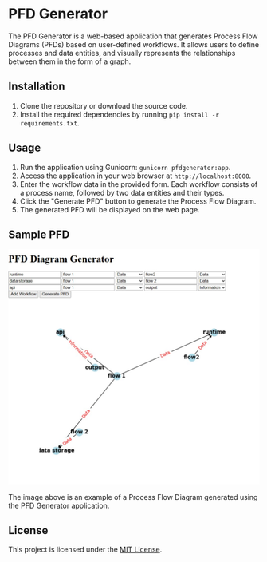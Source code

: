 # PFD Generator

The PFD Generator is a web-based application that generates Process Flow Diagrams (PFDs) based on user-defined workflows. It allows users to define processes and data entities, and visually represents the relationships between them in the form of a graph.

## Installation

1. Clone the repository or download the source code.
2. Install the required dependencies by running `pip install -r requirements.txt`.

## Usage

1. Run the application using Gunicorn: `gunicorn pfdgenerator:app`.
2. Access the application in your web browser at `http://localhost:8000`.
3. Enter the workflow data in the provided form. Each workflow consists of a process name, followed by two data entities and their types.
4. Click the "Generate PFD" button to generate the Process Flow Diagram.
5. The generated PFD will be displayed on the web page.

## Sample PFD

![PFD Generator](pfd_generator.jpg)

The image above is an example of a Process Flow Diagram generated using the PFD Generator application.

## License

This project is licensed under the [MIT License](LICENSE).

